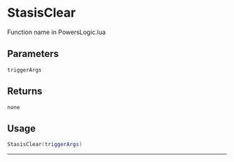 # StasisClear
Function name in PowersLogic.lua
## Parameters
`triggerArgs`
## Returns
`none`
## Usage
```lua
StasisClear(triggerArgs)
```
---
